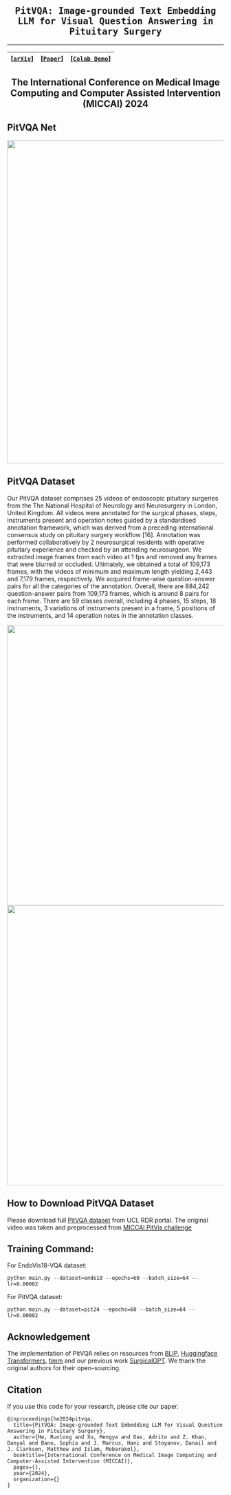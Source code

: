 <div align="center">

<samp>
<h2> PitVQA: Image-grounded Text Embedding LLM for Visual Question Answering in Pituitary Surgery </h1>
</samp> 

---
| **[[```arXiv```](<https://arxiv.org/pdf/2405.13949>)]** | **[[```Paper```](<https://link.springer.com/>)]** | **[[```Colab Demo```](<https://github.com/mobarakol/PitVQA/blob/main/PitVQANet_pit24_demo.ipynb>)]**|
|:-------------------:|:-------------------:|:-------------------:|
    
The International Conference on Medical Image Computing and Computer Assisted Intervention (MICCAI) 2024
---

</div> 

## PitVQA Net

<div align='center'>
<img src='https://github.com/mobarakol/PitVQA/blob/main/assets/model_archi_3.png' width=750>
</div>

## PitVQA Dataset

Our PitVQA dataset comprises 25 videos of endoscopic pituitary surgeries from the The National Hospital of Neurology and Neurosurgery in London, United Kingdom. All videos were annotated for the surgical phases, steps, instruments present and operation notes guided by a standardised annotation framework, which was derived from a preceding international consensus study on pituitary surgery workflow [16]. Annotation was performed collaboratively by 2 neurosurgical residents with operative pituitary experience and checked by an attending neurosurgeon. We extracted image frames from each video at 1 fps and removed any frames that were blurred or occluded. Ultimately, we obtained a total of 109,173 frames, with the videos of minimum and maximum length yielding 2,443 and 7,179 frames, respectively. We acquired frame-wise question-answer pairs for all the categories of the annotation. Overall, there are 884,242 question-answer pairs from 109,173 frames, which is around 8 pairs for each frame. There are 59 classes overall, including 4 phases, 15 steps, 18 instruments, 3 variations of instruments present in a frame, 5 positions of the instruments, and 14 operation notes in the annotation classes.

<div align='center'>
<img src='https://github.com/mobarakol/PitVQA/blob/main/assets/pitvqa_dataset_2.png' width=650>
</div>

<div align='center'>
<img src='https://github.com/mobarakol/PitVQA/blob/main/assets/Dataset_Annaotation_Classes.png' width=650>
</div>

## How to Download PitVQA Dataset
Please download full [PitVQA dataset](https://doi.org/10.5522/04/27004666) from UCL RDR portal. The original video was taken and preprocessed from [MICCAI PitVis challenge](https://rdr.ucl.ac.uk/articles/dataset/PitVis_Challenge_Endoscopic_Pituitary_Surgery_videos/26531686)


## Training Command:
For EndoVis18-VQA dataset:
```
python main.py --dataset=endo18 --epochs=60 --batch_size=64 --lr=0.00002
```

For PitVQA dataset:
```
python main.py --dataset=pit24 --epochs=60 --batch_size=64 --lr=0.00002
```
## Acknowledgement
The implementation of PitVQA relies on resources from <a href="https://github.com/salesforce/BLIP">BLIP</a>, <a href="https://github.com/huggingface/transformers">Huggingface Transformers</a>, <a href="https://github.com/rwightman/pytorch-image-models/tree/master/timm">timm</a> and our previous work [SurgicalGPT](https://github.com/lalithjets/SurgicalGPT). We thank the original authors for their open-sourcing.

## Citation
If you use this code for your research, please cite our paper.

```
@inproceedings{he2024pitvqa,
  title={PitVQA: Image-grounded Text Embedding LLM for Visual Question Answering in Pituitary Surgery},
  author={He, Runlong and Xu, Mengya and Das, Adrito and Z. Khan, Danyal and Bano, Sophia and J. Marcus, Hani and Stoyanov, Danail and J. Clarkson, Matthew and Islam, Mobarakol},
  booktitle={International Conference on Medical Image Computing and Computer-Assisted Intervention (MICCAI)},
  pages={},
  year={2024},
  organization={}
}
```
